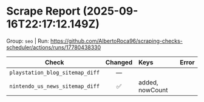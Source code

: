 # Scrape Report (2025-09-16T22:17:12.149Z)

Group: `seo`  |  Run: https://github.com/AlbertoRoca96/scraping-checks-scheduler/actions/runs/17780438330

| Check | Changed | Keys | Error |
|---|:---:|:--|:--|
| `playstation_blog_sitemap_diff` | — |  |  |
| `nintendo_us_news_sitemap_diff` | ✅ | added, nowCount |  |
